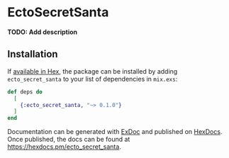 # EctoSecretSanta

**TODO: Add description**

## Installation

If [available in Hex](https://hex.pm/docs/publish), the package can be installed
by adding `ecto_secret_santa` to your list of dependencies in `mix.exs`:

```elixir
def deps do
  [
    {:ecto_secret_santa, "~> 0.1.0"}
  ]
end
```

Documentation can be generated with [ExDoc](https://github.com/elixir-lang/ex_doc)
and published on [HexDocs](https://hexdocs.pm). Once published, the docs can
be found at <https://hexdocs.pm/ecto_secret_santa>.

